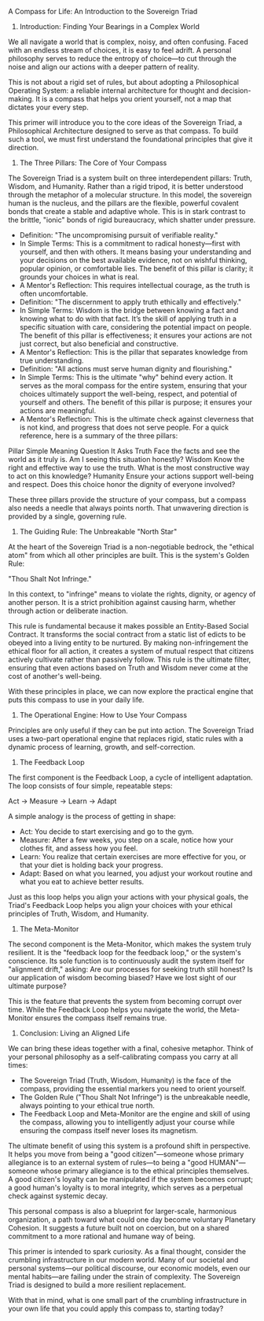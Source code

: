 A Compass for Life: An Introduction to the Sovereign Triad

1. Introduction: Finding Your Bearings in a Complex World

We all navigate a world that is complex, noisy, and often confusing. Faced with an endless stream of choices, it is easy to feel adrift. A personal philosophy serves to reduce the entropy of choice—to cut through the noise and align our actions with a deeper pattern of reality.

This is not about a rigid set of rules, but about adopting a Philosophical Operating System: a reliable internal architecture for thought and decision-making. It is a compass that helps you orient yourself, not a map that dictates your every step.

This primer will introduce you to the core ideas of the Sovereign Triad, a Philosophical Architecture designed to serve as that compass. To build such a tool, we must first understand the foundational principles that give it direction.

1. The Three Pillars: The Core of Your Compass

The Sovereign Triad is a system built on three interdependent pillars: Truth, Wisdom, and Humanity. Rather than a rigid tripod, it is better understood through the metaphor of a molecular structure. In this model, the sovereign human is the nucleus, and the pillars are the flexible, powerful covalent bonds that create a stable and adaptive whole. This is in stark contrast to the brittle, "ionic" bonds of rigid bureaucracy, which shatter under pressure.

* Definition: "The uncompromising pursuit of verifiable reality."
* In Simple Terms: This is a commitment to radical honesty—first with yourself, and then with others. It means basing your understanding and your decisions on the best available evidence, not on wishful thinking, popular opinion, or comfortable lies. The benefit of this pillar is clarity; it grounds your choices in what is real.
* A Mentor's Reflection: This requires intellectual courage, as the truth is often uncomfortable.
* Definition: "The discernment to apply truth ethically and effectively."
* In Simple Terms: Wisdom is the bridge between knowing a fact and knowing what to do with that fact. It’s the skill of applying truth in a specific situation with care, considering the potential impact on people. The benefit of this pillar is effectiveness; it ensures your actions are not just correct, but also beneficial and constructive.
* A Mentor's Reflection: This is the pillar that separates knowledge from true understanding.
* Definition: "All actions must serve human dignity and flourishing."
* In Simple Terms: This is the ultimate "why" behind every action. It serves as the moral compass for the entire system, ensuring that your choices ultimately support the well-being, respect, and potential of yourself and others. The benefit of this pillar is purpose; it ensures your actions are meaningful.
* A Mentor's Reflection: This is the ultimate check against cleverness that is not kind, and progress that does not serve people.
For a quick reference, here is a summary of the three pillars:

Pillar	Simple Meaning	Question It Asks
Truth	Face the facts and see the world as it truly is.	Am I seeing this situation honestly?
Wisdom	Know the right and effective way to use the truth.	What is the most constructive way to act on this knowledge?
Humanity	Ensure your actions support well-being and respect.	Does this choice honor the dignity of everyone involved?

These three pillars provide the structure of your compass, but a compass also needs a needle that always points north. That unwavering direction is provided by a single, governing rule.

1. The Guiding Rule: The Unbreakable "North Star"

At the heart of the Sovereign Triad is a non-negotiable bedrock, the "ethical atom" from which all other principles are built. This is the system's Golden Rule:

"Thou Shalt Not Infringe."

In this context, to "infringe" means to violate the rights, dignity, or agency of another person. It is a strict prohibition against causing harm, whether through action or deliberate inaction.

This rule is fundamental because it makes possible an Entity-Based Social Contract. It transforms the social contract from a static list of edicts to be obeyed into a living entity to be nurtured. By making non-infringement the ethical floor for all action, it creates a system of mutual respect that citizens actively cultivate rather than passively follow. This rule is the ultimate filter, ensuring that even actions based on Truth and Wisdom never come at the cost of another's well-being.

With these principles in place, we can now explore the practical engine that puts this compass to use in your daily life.

1. The Operational Engine: How to Use Your Compass

Principles are only useful if they can be put into action. The Sovereign Triad uses a two-part operational engine that replaces rigid, static rules with a dynamic process of learning, growth, and self-correction.

1. The Feedback Loop

The first component is the Feedback Loop, a cycle of intelligent adaptation. The loop consists of four simple, repeatable steps:

Act → Measure → Learn → Adapt

A simple analogy is the process of getting in shape:

* Act: You decide to start exercising and go to the gym.
* Measure: After a few weeks, you step on a scale, notice how your clothes fit, and assess how you feel.
* Learn: You realize that certain exercises are more effective for you, or that your diet is holding back your progress.
* Adapt: Based on what you learned, you adjust your workout routine and what you eat to achieve better results.

Just as this loop helps you align your actions with your physical goals, the Triad's Feedback Loop helps you align your choices with your ethical principles of Truth, Wisdom, and Humanity.

1. The Meta-Monitor

The second component is the Meta-Monitor, which makes the system truly resilient. It is the "feedback loop for the feedback loop," or the system's conscience. Its sole function is to continuously audit the system itself for "alignment drift," asking: Are our processes for seeking truth still honest? Is our application of wisdom becoming biased? Have we lost sight of our ultimate purpose?

This is the feature that prevents the system from becoming corrupt over time. While the Feedback Loop helps you navigate the world, the Meta-Monitor ensures the compass itself remains true.

1. Conclusion: Living an Aligned Life

We can bring these ideas together with a final, cohesive metaphor. Think of your personal philosophy as a self-calibrating compass you carry at all times:

* The Sovereign Triad (Truth, Wisdom, Humanity) is the face of the compass, providing the essential markers you need to orient yourself.
* The Golden Rule ("Thou Shalt Not Infringe") is the unbreakable needle, always pointing to your ethical true north.
* The Feedback Loop and Meta-Monitor are the engine and skill of using the compass, allowing you to intelligently adjust your course while ensuring the compass itself never loses its magnetism.

The ultimate benefit of using this system is a profound shift in perspective. It helps you move from being a "good citizen"—someone whose primary allegiance is to an external system of rules—to being a "good HUMAN"—someone whose primary allegiance is to the ethical principles themselves. A good citizen's loyalty can be manipulated if the system becomes corrupt; a good human's loyalty is to moral integrity, which serves as a perpetual check against systemic decay.

This personal compass is also a blueprint for larger-scale, harmonious organization, a path toward what could one day become voluntary Planetary Cohesion. It suggests a future built not on coercion, but on a shared commitment to a more rational and humane way of being.

This primer is intended to spark curiosity. As a final thought, consider the crumbling infrastructure in our modern world. Many of our societal and personal systems—our political discourse, our economic models, even our mental habits—are failing under the strain of complexity. The Sovereign Triad is designed to build a more resilient replacement.

With that in mind, what is one small part of the crumbling infrastructure in your own life that you could apply this compass to, starting today?
